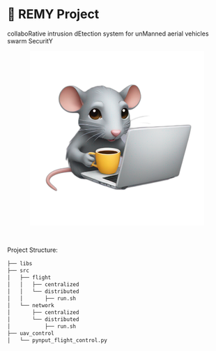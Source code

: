 # 🐀 REMY Project
collaboRative intrusion dEtection system for unManned aerial vehicles swarm SecuritY

<p align="center">
  <img src="https://github.com/silvamleandro/remy-project/blob/main/imgs/remy_work.png" width="400">
</p>

<br>

Project Structure:
```
├── libs
├── src
│   ├── flight
│   │   ├── centralized
│   │   └── distributed
│   │       ├── run.sh
│   └── network
│       ├── centralized
│       └── distributed
│           ├── run.sh
├── uav_control
│   └── pynput_flight_control.py
```
